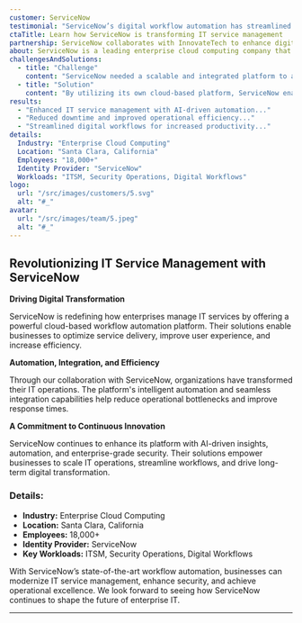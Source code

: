 ```yaml
---
customer: ServiceNow
testimonial: "ServiceNow’s digital workflow automation has streamlined our IT operations, improving efficiency and reducing downtime across our organization."
ctaTitle: Learn how ServiceNow is transforming IT service management
partnership: ServiceNow collaborates with InnovateTech to enhance digital workflows.
about: ServiceNow is a leading enterprise cloud computing company that specializes in digital workflows for IT service management (ITSM), customer service, and security operations.
challengesAndSolutions:
  - title: "Challenge"
    content: "ServiceNow needed a scalable and integrated platform to automate IT workflows, improve service management, and enhance user experience."
  - title: "Solution"
    content: "By utilizing its own cloud-based platform, ServiceNow enabled organizations to automate IT processes, enhance security operations, and improve overall business efficiency."
results:
  - "Enhanced IT service management with AI-driven automation..."
  - "Reduced downtime and improved operational efficiency..."
  - "Streamlined digital workflows for increased productivity..."
details:
  Industry: "Enterprise Cloud Computing"
  Location: "Santa Clara, California"
  Employees: "18,000+"
  Identity Provider: "ServiceNow"
  Workloads: "ITSM, Security Operations, Digital Workflows"
logo:
  url: "/src/images/customers/5.svg"
  alt: "#_"
avatar:
  url: "/src/images/team/5.jpeg"
  alt: "#_"
---
```


## Revolutionizing IT Service Management with ServiceNow

**Driving Digital Transformation**

ServiceNow is redefining how enterprises manage IT services by offering a powerful cloud-based workflow automation platform. Their solutions enable businesses to optimize service delivery, improve user experience, and increase efficiency.

**Automation, Integration, and Efficiency**

Through our collaboration with ServiceNow, organizations have transformed their IT operations. The platform's intelligent automation and seamless integration capabilities help reduce operational bottlenecks and improve response times.

**A Commitment to Continuous Innovation**

ServiceNow continues to enhance its platform with AI-driven insights, automation, and enterprise-grade security. Their solutions empower businesses to scale IT operations, streamline workflows, and drive long-term digital transformation.

### **Details:**

- **Industry:** Enterprise Cloud Computing
- **Location:** Santa Clara, California
- **Employees:** 18,000+
- **Identity Provider:** ServiceNow
- **Key Workloads:** ITSM, Security Operations, Digital Workflows

With ServiceNow’s state-of-the-art workflow automation, businesses can modernize IT service management, enhance security, and achieve operational excellence. We look forward to seeing how ServiceNow continues to shape the future of enterprise IT.

---

